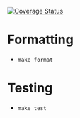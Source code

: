 [![Coverage Status](https://coveralls.io/repos/github/projectmovio/anime-service/badge.svg?branch=master)](https://coveralls.io/github/projectmovio/anime-service?branch=master)
# Formatting

* `make format`

# Testing

* `make test`